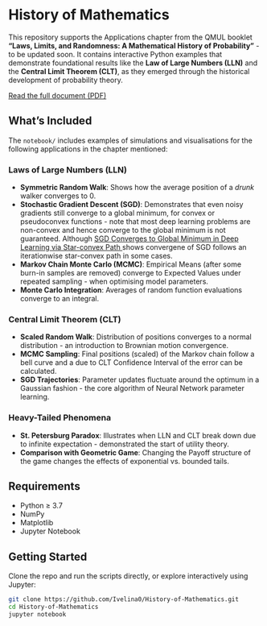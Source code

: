 # History of Mathematics

This repository supports the Applications chapter from the QMUL booklet **“Laws, Limits, and Randomness: A Mathematical History of Probability”** - to be updated soon. It contains interactive Python examples that demonstrate foundational results like the **Law of Large Numbers (LLN)** and the **Central Limit Theorem (CLT)**, as they emerged through the historical development of probability theory.

[Read the full document (PDF)](https://www.seresearch.qmul.ac.uk/content/pce/ediresources/files/History_of_Maths_QMUL_2025.pdf)

## What’s Included

The `notebook/` includes examples of simulations and visualisations for the following applications in the chapter mentioned:

### Laws of Large Numbers (LLN)
- **Symmetric Random Walk**: Shows how the average position of a *drunk* walker converges to 0.
- **Stochastic Gradient Descent (SGD)**: Demonstrates that even noisy gradients still converge to a global minimum, for convex or pseudoconvex functions - note that most deep learning problems are non-convex and hence converge to the global minimum is not guaranteed. Although [SGD Converges to Global Minimum in Deep Learning via Star-convex Path
](https://arxiv.org/abs/1901.00451#:~:text=2%20Jan%202019%5D-,SGD%20Converges%20to%20Global%20Minimum%20in%20Deep%20Learning%20via%20Star,manner%20to%20a%20global%20minimum.) shows convergene of SGD follows an iterationwise star-convex path in some cases.  
- **Markov Chain Monte Carlo (MCMC)**: Empirical Means (after some burn-in samples are removed) converge to Expected Values under repeated sampling - when optimising model parameters.
- **Monte Carlo Integration**: Averages of random function evaluations converge to an integral.

### Central Limit Theorem (CLT)
- **Scaled Random Walk**: Distribution of positions converges to a normal distribution - an introduction to Brownian motion convergence.
- **MCMC Sampling**: Final positions (scaled) of the Markov chain follow a bell curve and a due to CLT Confidence Interval of the error can be calculated.
- **SGD Trajectories**: Parameter updates fluctuate around the optimum in a Gaussian fashion - the core algorithm of Neural Network parameter learning.

### Heavy-Tailed Phenomena
- **St. Petersburg Paradox**: Illustrates when LLN and CLT break down due to infinite expectation - demonstrated the start of utility theory.
- **Comparison with Geometric Game**: Changing the Payoff structure of the game changes the effects of exponential vs. bounded tails.

## Requirements

- Python ≥ 3.7
- NumPy
- Matplotlib
- Jupyter Notebook

## Getting Started

Clone the repo and run the scripts directly, or explore interactively using Jupyter:

```bash
git clone https://github.com/Ivelina0/History-of-Mathematics.git
cd History-of-Mathematics
jupyter notebook
